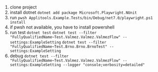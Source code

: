1. clone project
2. install dotnet
    `dotnet add package Microsoft.Playwright.NUnit`
3. run
    `pwsh Applitools.Example.Tests/bin/Debug/net7.0/playwright.ps1 install`
4. if pwsh not available, you have to install powershell
5. run test
    `dotnet test`
    `dotnet test --filter "FullyQualifiedName~Test.Valmez.Valmez.ValmezFlow" --settings:ExampleSetting`
    `dotnet test --filter "FullyQualifiedName~Test.Brno.Brno.BrnoTest" --settings:ExampleSetting`
6. debug
    `dotnet test --filter "FullyQualifiedName~Test.Valmez.Valmez.ValmezFlow" --settings:ExampleSetting --logger "console;verbosity=detailed"`